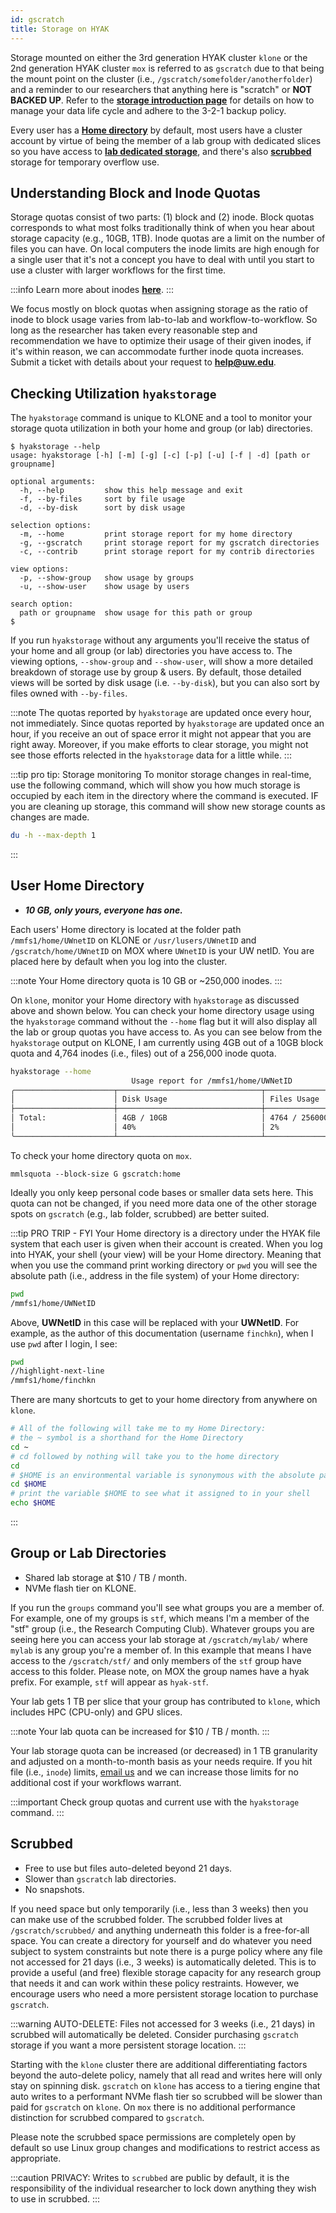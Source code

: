 ```yaml
---
id: gscratch
title: Storage on HYAK
---
```


Storage mounted on either the 3rd generation HYAK cluster `klone` or the 2nd generation HYAK cluster `mox` is referred to as `gscratch` due to that being the mount point on the cluster (i.e., `/gscratch/somefolder/anotherfolder`) and a reminder to our researchers that anything here is "scratch" or **NOT BACKED UP**. Refer to the [**storage introduction page**](https://hyak.uw.edu/docs/storage/data) for details on how to manage your data life cycle and adhere to the 3-2-1 backup policy.

Every user has a [**Home directory**](#user-home-directory) by default, most users have a cluster account by virtue of being the member of a lab group with dedicated slices so you have access to [**lab dedicated storage**](#group-or-lab-directories), and there's also [**scrubbed**](#scrubbed) storage for temporary overflow use.

## Understanding Block and Inode Quotas

Storage quotas consist of two parts: (1) block and (2) inode. Block quotas corresponds to what most folks traditionally think of when you hear about storage capacity (e.g., 10GB, 1TB). Inode quotas are a limit on the number of files you can have. On local computers the inode limits are high enough for a single user that it's not a concept you have to deal with until you start to use a cluster with larger workflows for the first time.

:::info
Learn more about inodes [**here**](https://www.admin-magazine.com/HPC/Articles/What-Is-an-Inode).
:::

We focus mostly on block quotas when assigning storage as the ratio of inode to block usage varies from lab-to-lab and workflow-to-workflow. So long as the researcher has taken every reasonable step and recommendation we have to optimize their usage of their given inodes, if it's within reason, we can accommodate further inode quota increases. Submit a ticket with details about your request to **help@uw.edu**.

## Checking Utilization `hyakstorage`

The `hyakstorage` command is unique to KLONE and a tool to monitor your storage quota utilization in both your home and group (or lab) directories.

```shell-session terminal=true
$ hyakstorage --help
usage: hyakstorage [-h] [-m] [-g] [-c] [-p] [-u] [-f | -d] [path or groupname]

optional arguments:
  -h, --help         show this help message and exit
  -f, --by-files     sort by file usage
  -d, --by-disk      sort by disk usage

selection options:
  -m, --home         print storage report for my home directory
  -g, --gscratch     print storage report for my gscratch directories
  -c, --contrib      print storage report for my contrib directories

view options:
  -p, --show-group   show usage by groups
  -u, --show-user    show usage by users

search option:
  path or groupname  show usage for this path or group
$
```

If you run `hyakstorage` without any arguments you'll receive the status of your home and all group (or lab) directories you have access to. The viewing options, `--show-group` and `--show-user`, will show a more detailed breakdown of storage use by group & users. By default, those detailed views will be sorted by disk usage (i.e. `--by-disk`), but you can also sort by files owned with `--by-files`.

:::note
The quotas reported by `hyakstorage` are updated once every hour, not immediately. Since quotas reported by `hyakstorage` are updated once an hour, if you receive an out of space error it might not appear that you are right away. Moreover, if you make efforts to clear storage, you might not see those efforts relected in the `hyakstorage` data for a little while.
:::

:::tip pro tip: Storage monitoring
To monitor storage changes in real-time, use the following command, which will show you how much storage is occupied by each item in the directory where the command is executed. IF you are cleaning up storage, this command will show new storage counts as changes are made. 
```bash
du -h --max-depth 1
```
:::

## User Home Directory

- ***10 GB, only yours, everyone has one.***

Each users' Home directory is located at the folder path `/mmfs1/home/UWnetID` on KLONE or `/usr/lusers/UWnetID` and `/gscratch/home/UWnetID` on MOX where `UWnetID` is your UW netID. You are placed here by default when you log into the cluster. 

:::note
Your Home directory quota is 10 GB or ~250,000 inodes.
:::

On `klone`, monitor your Home directory with `hyakstorage` as discussed above and shown below. You can check your home directory usage using the `hyakstorage` command without the `--home` flag but it will also display all the lab or group quotas you have access to. As you can see below from the `hyakstorage` output on KLONE, I am currently using 4GB out of a 10GB block quota and 4,764 inodes (i.e., files) out of a 256,000 inode quota.

```bash
hyakstorage --home
                           Usage report for /mmfs1/home/UWNetID
╭──────────────────────┬────────────────────────────────┬────────────────────────────────╮
│                      │ Disk Usage                     │ Files Usage                    │
├──────────────────────┼────────────────────────────────┼────────────────────────────────┤
│ Total:               │ 4GB / 10GB                     │ 4764 / 256000 files            │
│                      │ 40%                            │ 2%                             │
╰──────────────────────┴────────────────────────────────┴────────────────────────────────╯
```

To check your home directory quota on `mox`.

```
mmlsquota --block-size G gscratch:home
```

Ideally you only keep personal code bases or smaller data sets here. This quota can not be changed, if you need more data one of the other storage spots on `gscratch` (e.g., lab folder, scrubbed) are better suited.

:::tip PRO TRIP - FYI
Your Home directory is a directory under the HYAK file system that each user is given when their account is created. When you log into HYAK, your shell (your view) will be your Home directory. Meaning that when you use the command print working directory or `pwd` you will see the absolute path (i.e., address in the file system) of your Home directory: 

```bash
pwd
/mmfs1/home/UWNetID
```
Above, **UWNetID** in this case will be replaced with your **UWNetID**. For example, as the author of this documentation (username `finchkn`), when I use `pwd` after I login, I see: 
```bash
pwd
//highlight-next-line
/mmfs1/home/finchkn
```
There are many shortcuts to get to your home directory from anywhere on `klone`. 
```bash
# All of the following will take me to my Home Directory:
# the ~ symbol is a shorthand for the Home Directory
cd ~ 
# cd followed by nothing will take you to the home directory
cd
# $HOME is an environmental variable is synonymous with the absolute path of your Home Directory
cd $HOME
# print the variable $HOME to see what it assigned to in your shell
echo $HOME
```
:::

## Group or Lab Directories

- Shared lab storage at $10 / TB / month.
- NVMe flash tier on KLONE.

If you run the `groups` command you'll see what groups you are a member of. For example, one of my groups is `stf`, which means I'm a member of the "stf" group (i.e., the Research Computing Club). Whatever groups you are seeing here you can access your lab storage at `/gscratch/mylab/` where `mylab` is any group you're a member of. In this example that means I have access to the `/gscratch/stf/` and only members of the `stf` group have access to this folder. Please note, on MOX the group names have a hyak prefix. For example, `stf` will appear as `hyak-stf`.

Your lab gets 1 TB per slice that your group has contributed to `klone`, which includes HPC (CPU-only) and GPU slices.

:::note
Your lab quota can be increased for $10 / TB / month.
:::

Your lab storage quota can be increased (or decreased) in 1 TB granularity and adjusted on a month-to-month basis as your needs require. If you hit file (i.e., `inode`) limits, <a href="mailto:help@uw.edu?subject=hyak storage inode adjustment">email us</a> and we can increase those limits for no additional cost if your workflows warrant.

:::important
Check group quotas and current use with the `hyakstorage` command.
:::

## Scrubbed

- Free to use but files auto-deleted beyond 21 days.
- Slower than `gscratch` lab directories.
- No snapshots.

If you need space but only temporarily (i.e., less than 3 weeks) then you can make use of the scrubbed folder. The scrubbed folder lives at `/gscratch/scrubbed/` and anything underneath this folder is a free-for-all space. You can create a directory for yourself and do whatever you need subject to system constraints but note there is a purge policy where any file not accessed for 21 days (i.e., 3 weeks) is automatically deleted. This is to provide a useful (and free) flexible storage capacity for any research group that needs it and can work within these policy restraints. However, we encourage users who need a more persistent storage location to purchase `gscratch`.

:::warning
AUTO-DELETE: Files not accessed for 3 weeks (i.e., 21 days) in scrubbed will automatically be deleted. Consider purchasing `gscratch` storage if you want a more persistent storage location.
:::

Starting with the `klone` cluster there are additional differentiating factors beyond the auto-delete policy, namely that all read and writes here will only stay on spinning disk. `gscratch` on `klone` has access to a tiering engine that auto writes to a performant NVMe flash tier so scrubbed will be slower than paid for `gscratch` on `klone`. On `mox` there is no additional performance distinction for scrubbed compared to `gscratch`.

Please note the scrubbed space permissions are completely open by default so use Linux group changes and modifications to restrict access as appropriate.

:::caution
PRIVACY: Writes to `scrubbed` are public by default, it is the responsibility of the individual researcher to lock down anything they wish to use in scrubbed.
:::
